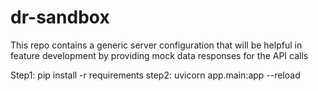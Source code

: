 # dr-sandbox
This repo contains a generic server configuration that will be helpful in feature development by providing mock data responses for the API calls

Step1: pip install -r requirements
step2: uvicorn app.main:app --reload
